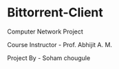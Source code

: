# Bittorrent-Client

Computer Network Project

Course Instructor - Prof. Abhijit A. M.


Project By - 
Soham chougule

